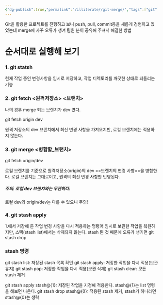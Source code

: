 ```yaml
---
{"dg-publish":true,"permalink":"/illiterate//git-merge/","tags":["git"],"noteIcon":"","created":"2025-02-19T17:57:00","updated":"2025-02-19T22:25:09+09:00"}
---
```


Git을 활용한 프로젝트를 진행하고 보니 push, pull, commit등을 새롭게 경험하고 있었는데 merge에 자꾸 오류가 생겨 팀원 분이 공유해 주셔서 해결한 방법

# 순서대로 실행해  보기

### 1. git statsh

 현재 작업 중인 변경사항을 임시로 저장하고, 작업 디렉토리를 깨끗한 상태로 되돌리는 기능
 
### 2. git fetch <원격저장소> <브랜치>

나의 경우 merge 되는 브랜치가 dev 였다.

git fetch origin dev

원격 저장소의 dev 브랜치에서 최신 변경 사항을 가져오지만, 로컬 브랜치에는 적용하지 않는다.

### 3. git merge <병합할_브랜치>

git fetch origin/dev

로컬 브랜치를 기준으로 원격저장소(origin)의 dev ==브랜치의 변경 사항==을 병합한다. 로컬 브랜치는 그대로이고, 원격의 최신 변경 사항만 반영된다.

##### 주의: 로컬 dev 브랜치와는 무관하다.
로컬 dev와 origin/dev는 다를 수 있으니 주의!

### 4. git stash apply 

1.에서 저장해 둔 작업 변경 사항을 다시 적용하는 명령어
임시로 보관한 작업을 복원하지만, 스택(stash list)에서는 삭제되지 않는다.
stash 된 것 때문에 오류가 생기면 git stash drop 


### stash 명령

git stash list: 저장된 stash 목록 확인
git stash apply: 저장한 작업을 다시 적용(보관 유지)
git stash pop: 저장한 작업을 다시 적용(보관 삭제)
git stash clear: 모든 stash 제거

git stash apply stash@{1}: 저장된 작업을 지정해 적용한다. stash@{1}는 list 명령을 해보면 나온다.
git stash drop stash@{0}: 적용된 stash 제거, stash가 하나라면 stash@{0}는 생략
